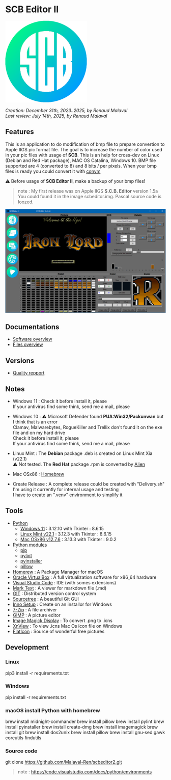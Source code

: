 
# **SCB Editor II**

![Alt text](scbeditor2_T_256x256.png "scbeditor2")

_Creation: December 31th, 2023..2025, by Renaud Malaval_  
_Last review: July 14th, 2025, by Renaud Malaval_

## Features

  This is an application to do modification of bmp file to prepare convertion to Apple IIGS pic format file.
  The goal is to increase the number of color used in your pic files with usage of **SCB**.
  This is an help for cross-dev on Linux (Debian and Red Hat package), MAC OS Catalina, Windows 10.
  BMP file supported are 4 (converted to 8) and 8 bits / per pixels.
  When your bmp files is ready you could convert it with [convm](https://github.com/Malaval-Ren/ConvM)

  :warning: Before usage of **SCB Editor II**, make a backup of your bmp files!

> note : My first release was on Apple IIGS **S.C.B. Editor** version 1.5a
> You could found it in the image scbeditor.img.
> Pascal source code is loozed.

![Alt text](./Documents/presentation.png "SCBEditor II")

## **Documentations**

- [Software overview](Documents/manual.md)
- [Files overview](Documents/Catalog_Files.md)

## **Versions**

- [Quality repport](Quality_pylint_log.md)

## **Notes**

- Windows 11 :
Check it before install it, please  
If your antivirus find some think, send me a mail, please  

- Windows 10 :
:warning: Microsoft Defender found **PUA:Win32/Packunwan** but I think that is an error  
Clamav, Malwarebytes, RogueKiller and Trellix don't found it on the exe file and on my hard drive  
Check it before install it, please  
If your antivirus find some think, send me a mail, please  

- Linux Mint :
The **Debian** package .deb is created on Linux Mint Xia (v22.1)  
:warning: Not tested. The **Red Hat** package .rpm is converted by [Alien](https://joeyh.name/code/alien/)  

- Mac OSx86 :
[Homebrew](https://brew.sh/)  

- Create Release :
A complete release could be created with "Delivery.sh"  
I'm using it currently for internal usage and testing  
I have to create an ".venv" environment to simplify it  

## **Tools**

- [Python](https://www.python.org/)
  - [Windows 11](https://www.microsoft.com/en-us/software-download/windows11) : 3.12.10 with Tkinter : 8.6.15
  - [Linux Mint v22.1](https://linuxmint.com/) : 3.12.3  with Tkinter : 8.6.15
  - [Mac OSx86 v12.7.6](https://apps.apple.com/fr/app/macos-monterey/id1576738294?mt=12) : 3.13.3 with Tkinter : 9.0.2
- [Python modules](https://pypi.org/)
  - [pip](https://pypi.org/project/pip/)
  - [pylint](https://pypi.org/project/pylint/)
  - [pyinstaller](https://pyinstaller.org/en/stable/)
  - [pillow](https://pypi.org/project/pillow/)
- [Homerew](https://brew.sh/) : A Package Manager for macOS
- [Oracle VirtualBox](https://www.virtualbox.org/) : A full virtualization software for x86_64 hardware
- [Visual Studio Code](https://code.visualstudio.com/) : IDE (with somes extensions)
- [Mark Text](https://www.marktext.cc/) : A viewer for markdown file (.md)
- [GIT](https://git-scm.com/) : Distributed version control system
- [Sourcetree](https://sourcetreeapp.com/) : A beautiful Git GUI
- [Inno Setup](https://jrsoftware.org/isinfo.php) : Create on an installor for Windows
- [7-Zip](https://www.7-zip.org/) : A file archiver
- [GIMP](https://www.gimp.org/) : A picture editor
- [Image Magick Display](https://imagemagick.org/) : To convert .png to .icns
- [XnView](https://www.xnview.com/) : To view .icns Mac Os icon file on Windows
- [FlatIcon](https://www.flaticon.com) : Source of wonderful free pictures

## **Development**

### **Linux**

pip3 install -r requirements.txt

### **Windows**

pip install -r requirements.txt

### **macOS** install Python with homebrew

brew install midnight-commander
brew install pillow
brew install pylint
brew install pyinstaller
brew install create-dmg
brew install imagemagick
brew install git
brew install dos2unix
brew install pillow
brew install gnu-sed gawk coreutils findutils

### Source code

git clone https://github.com/Malaval-Ren/scbeditor2.git

>note : https://code.visualstudio.com/docs/python/environments
